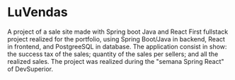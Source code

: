 # LuVendas
A project of a sale site made with Spring boot Java and React 
First fullstack project realized for the portfolio, using Spring Boot/Java in backend, React in frontend, and PostgreeSQL in database. The application consist in show: the success tax of the sales; quantity of the sales per sellers; and all the realized sales.
The project was realized during the "semana Spring React" of DevSuperior.


